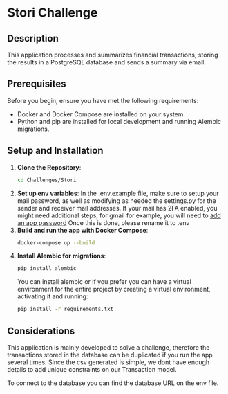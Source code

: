 # Stori Challenge

## Description

This application processes and summarizes financial transactions, storing the results in a PostgreSQL database and sends a summary via email.

## Prerequisites

Before you begin, ensure you have met the following requirements:
- Docker and Docker Compose are installed on your system.
- Python and pip are installed for local development and running Alembic migrations.

## Setup and Installation

1. **Clone the Repository**:
   ```bash
   cd Challenges/Stori
   ```
2. **Set up env variables**:
In the .env.example file, make sure to setup your mail password, as well as modifying as needed the settings.py for the sender and receiver mail addresses. If your mail has 2FA enabled, you might need additional steps, for gmail for example, you will need to [add an app password](https://support.google.com/mail/answer/185833?hl=en)
Once this is done, please rename it to .env
4. **Build and run the app with Docker Compose**:
   ```bash
   docker-compose up --build
   ```
5. **Install Alembic for migrations**:
   ```bash
   pip install alembic
   ```
   You can install alembic or if you prefer you can have a virtual environment for the entire project by creating a virtual environment, activating it and running:
   ```bash
   pip install -r requirements.txt
   ```

## Considerations

This application is mainly developed to solve a challenge, therefore the transactions stored in the database can be duplicated if you run the app several times. Since the csv generated is simple, we dont have enough details to add unique constraints on our Transaction model.

To connect to the database you can find the database URL on the env file.
